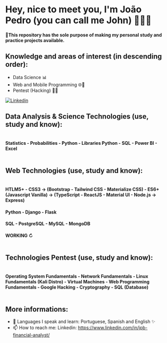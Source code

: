 # Hey, nice to meet you, I'm João Pedro (you can call me John) 👋😉😄

#### 🚨This repository has the sole purpose of making my personal study and practice projects available.

## Knowledge and areas of interest (in descending order):

- Data Science 📊
- Web and Mobile Programming 🌐📱
- Pentest (Hacking) 👨‍💻

[![Linkedin](https://img.shields.io/badge/LinkedIn-0077B5?style=for-the-badge&logo=linkedin&logoColor=white)](https://www.linkedin.com/in/jo%C3%A3o-pedro-ferreira-de-souza-batista-8088ab1a9/)

## Data Analysis & Science Technologies (use, study and know):
<div style="display: inline-block">
  <h4>Statistics - Probabilities - Python - Libraries Python - SQL - Power BI - Excel</h4>
</div> <br/>


## Web Technologies (use, study and know):
<div style="display: inline-block">
  <h4>HTLM5+ - CSS3 -> (Bootstrap - Tailwind CSS - Materialize CSS) - ES6+ (Javascript Vanilla) -> (TypeScript - ReactJS - Material UI - Node.js -> Express)</h4>
  <h4>Python - Django - Flask</h4>
  <h4>SQL - PostgreSQL - MySQL - MongoDB</h4>
  <h4>WORKING ↻</h4>
</div> <br/>


## Technologies Pentest (use, study and know):
<div style="display: inline-block">
  <h4>Operating System Fundamentals - Network Fundamentals - Linux Fundamentals (Kali Distro) - Virtual Machines - Web Programming Fundamentals - Google Hacking - Cryptography - SQL (Database)</h4>
</div> <br/>


## More informations:

- 👅 Languages I speak and learn: Portuguese, Spanish and English ✨
- 📫 How to reach me: Linkedin: https://www.linkedin.com/in/jpb-financial-analyst/


